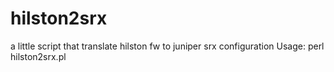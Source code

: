 # hilston2srx
a little script that translate hilston fw to juniper srx configuration
Usage: perl hilston2srx.pl <hilston config file>

